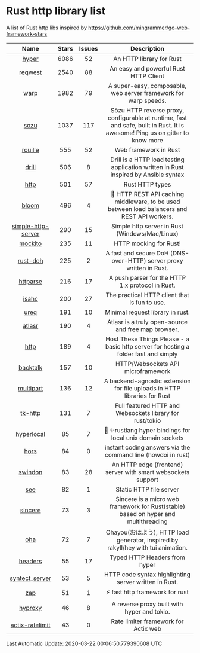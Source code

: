 # Rust http library list

A list of Rust http libs inspired by https://github.com/mingrammer/go-web-framework-stars


|Name|Stars|Issues|Description|
|:--:|:---:|:--:|:----:|
|[hyper](https://github.com/hyperium/hyper)|6086|52|An HTTP library for Rust|
|[reqwest](https://github.com/seanmonstar/reqwest)|2540|88|An easy and powerful Rust HTTP Client|
|[warp](https://github.com/seanmonstar/warp)|1982|79|A super-easy, composable, web server framework for warp speeds.|
|[sozu](https://github.com/sozu-proxy/sozu)|1037|117|Sōzu HTTP reverse proxy, configurable at runtime, fast and safe, built in Rust. It is awesome! Ping us on gitter to know more|
|[rouille](https://github.com/tomaka/rouille)|555|52|Web framework in Rust|
|[drill](https://github.com/fcsonline/drill)|506|8|Drill is a HTTP load testing application written in Rust  inspired by Ansible syntax|
|[http](https://github.com/hyperium/http)|501|57|Rust HTTP types|
|[bloom](https://github.com/valeriansaliou/bloom)|496|4|:cherry_blossom: HTTP REST API caching middleware, to be used between load balancers and REST API workers.|
|[simple-http-server](https://github.com/TheWaWaR/simple-http-server)|290|15|Simple http server in Rust (Windows/Mac/Linux)|
|[mockito](https://github.com/lipanski/mockito)|235|11|HTTP mocking for Rust!|
|[rust-doh](https://github.com/jedisct1/rust-doh)|225|2|A fast and secure DoH (DNS-over-HTTP) server proxy written in Rust.|
|[httparse](https://github.com/seanmonstar/httparse)|216|17|A push parser for the HTTP 1.x protocol in Rust.|
|[isahc](https://github.com/sagebind/isahc)|200|27|The practical HTTP client that is fun to use.|
|[ureq](https://github.com/algesten/ureq)|191|10|Minimal request library in rust.|
|[atlasr](https://github.com/atlasr-org/atlasr)|190|4|Atlasr is a truly open-source and free map browser.|
|[http](https://github.com/thecoshman/http)|189|4|Host These Things Please - a basic http server for hosting a folder fast and simply|
|[backtalk](https://github.com/lord/backtalk)|157|10|HTTP/Websockets API microframework|
|[multipart](https://github.com/abonander/multipart)|136|12|A backend-agnostic extension for file uploads in HTTP libraries for Rust|
|[tk-http](https://github.com/swindon-rs/tk-http)|131|7|Full featured HTTP and Websockets library for rust/tokio|
|[hyperlocal](https://github.com/softprops/hyperlocal)|85|7|🔌 ✨rustlang hyper bindings for local unix domain sockets|
|[hors](https://github.com/WindSoilder/hors)|84|0|instant coding answers via the command line (howdoi in rust)|
|[swindon](https://github.com/swindon-rs/swindon)|83|28|An HTTP edge (frontend) server with smart websockets support|
|[see](https://github.com/wyhaya/see)|82|1|Static HTTP file server|
|[sincere](https://github.com/danclive/sincere)|73|3|Sincere is a micro web framework for Rust(stable) based on hyper and multithreading|
|[oha](https://github.com/hatoo/oha)|72|7|Ohayou(おはよう), HTTP load generator, inspired by rakyll/hey with tui animation.|
|[headers](https://github.com/hyperium/headers)|55|17|Typed HTTP Headers from hyper|
|[syntect_server](https://github.com/sourcegraph/syntect_server)|53|5|HTTP code syntax highlighting server written in Rust.|
|[zap](https://github.com/oltdaniel/zap)|51|1|:zap: fast http framework for rust|
|[hyproxy](https://github.com/moosingin3space/hyproxy)|46|8|A reverse proxy built with hyper and tokio.|
|[actix-ratelimit](https://github.com/TerminalWitchcraft/actix-ratelimit)|43|0|Rate limiter framework for Actix web|

Last Automatic Update: 2020-03-22 00:06:50.779390608 UTC